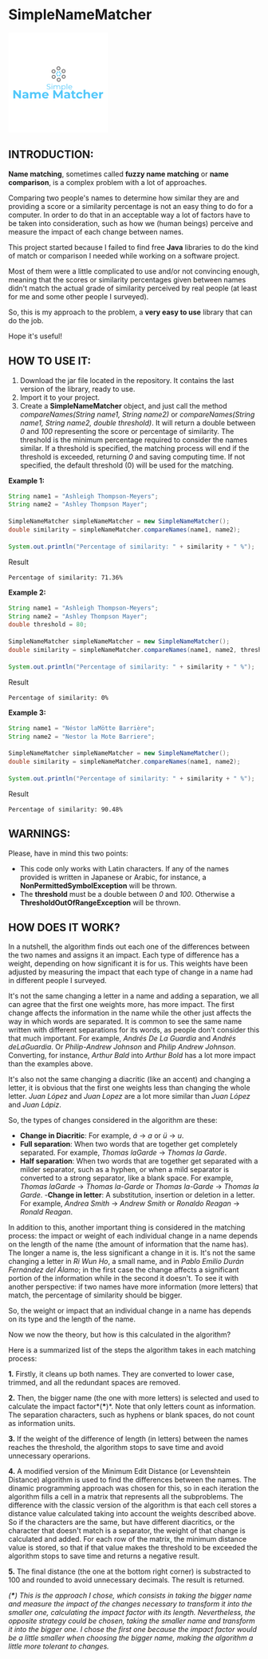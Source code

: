 # SimpleNameMatcher

![alt text](https://github.com/alvarolm94/SimpleNameMatcher/blob/master/logo.png)

## INTRODUCTION:

**Name matching**, sometimes called **fuzzy name matching** or **name comparison**, is a complex problem with a lot of approaches. 

Comparing two people's names to determine how similar they are and providing a score or a similarity percentage is not an easy thing to do for a computer. In order to do that in an acceptable way a lot of factors have to be taken into consideration, such as how we (human beings) perceive and measure the impact of each change between names.

This project started because I failed to find free **Java** libraries to do the kind of match or comparison I needed while working on a software project. 

Most of them were a little complicated to use and/or not convincing enough, meaning that the scores or similarity percentages given between names didn't match the actual grade of similarity perceived by real people (at least for me and some other people I surveyed). 

So, this is my approach to the problem, a **very easy to use** library that can do the job.

Hope it's useful!

## HOW TO USE IT:

1. Download the jar file located in the repository. It contains the last version of the library, ready to use.
2. Import it to your project.
3. Create a **SimpleNameMatcher** object, and just call the method *compareNames(String name1, String name2)* or *compareNames(String name1, String name2, double threshold)*. It will return a double between *0* and *100* representing the score or percentage of similarity. The threshold is the minimum percentage required to consider the names similar. If a threshold is specified, the matching process will end if the threshold is exceeded, returning *0* and saving computing time. If not specified, the default threshold (0) will be used for the matching. 

**Example 1:**  
```java
String name1 = "Ashleigh Thompson-Meyers";
String name2 = "Ashley Thompson Mayer";

SimpleNameMatcher simpleNameMatcher = new SimpleNameMatcher();
double similarity = simpleNameMatcher.compareNames(name1, name2);

System.out.println("Percentage of similarity: " + similarity + " %");
```

Result
```
Percentage of similarity: 71.36%
```


**Example 2:**  
```java
String name1 = "Ashleigh Thompson-Meyers";
String name2 = "Ashley Thompson Mayer";
double threshold = 80;

SimpleNameMatcher simpleNameMatcher = new SimpleNameMatcher();
double similarity = simpleNameMatcher.compareNames(name1, name2, threshold);

System.out.println("Percentage of similarity: " + similarity + " %");
```

Result
```
Percentage of similarity: 0%
```

**Example 3:**  
```java
String name1 = "Néstor laMötte Barrière";
String name2 = "Nestor la Mote Barriere";

SimpleNameMatcher simpleNameMatcher = new SimpleNameMatcher();
double similarity = simpleNameMatcher.compareNames(name1, name2);

System.out.println("Percentage of similarity: " + similarity + " %");
```

Result
```
Percentage of similarity: 90.48%
```

## WARNINGS:

Please, have in mind this two points:

- This code only works with Latin characters. If any of the names provided is written in Japanese or Arabic, for instance, a **NonPermittedSymbolException** will be thrown. 
- The **threshold** must be a double between *0* and *100*. Otherwise a **ThresholdOutOfRangeException** will be thrown. 

## HOW DOES IT WORK?

In a nutshell, the algorithm finds out each one of the differences between the two names and assigns it an impact. Each type of difference has a weight, depending on how significant it is for us. This weights have been adjusted by measuring the impact that each type of change in a name had in different people I surveyed.

It's not the same changing a letter in a name and adding a separation, we all can agree that the first one weights more, has more impact. The first change affects the information in the name while the other just affects the way in which words are separated. It is common to see the same name written with different separations for its words, as people don't consider this that much important. For example, *Andrés De La Guardia* and *Andrés deLaGuardia*. Or *Philip-Andrew Johnson* and *Philip Andrew Johnson*. Converting, for instance, *Arthur Bald* into *Arthur Bold* has a lot more impact than the examples above. 

It's also not the same changing a diacritic (like an accent) and changing a letter, it is obvious that the first one weights less than changing the whole letter. *Juan López* and *Juan Lopez* are a lot more similar than *Juan López* and *Juan Lápiz*.

So, the types of changes considered in the algorithm are these:

- **Change in Diacritic**: For example, *á* -> *a* or *ü* -> *u*.
- **Full separation**: When two words that are together get completely separated. For example, *Thomas laGarde* -> *Thomas la Garde*.
- **Half separation**: When two words that are together get separated with a milder separator, such as a hyphen, or when a mild separator is converted to a strong separator, like a blank space. For example, *Thomas laGarde* -> *Thomas la-Garde* or *Thomas la-Garde* -> *Thomas la Garde*.
-**Change in letter**: A substitution, insertion or deletion in a letter. For example, *Andrea Smith* -> *Andrew Smith* or *Ronaldo Reagan* -> *Ronald Reagan*.

In addition to this, another important thing is considered in the matching process: the impact or weight of each individual change in a name depends on the length of the name (the amount of information that the name has). The longer a name is, the less significant a change in it is. It's not the same changing a letter in *Ri Wun Ho*, a small name, and in *Pablo Emilio Durán Fernández del Álamo*; in the first case the change affects a significant portion of the information while in the second it doesn't. To see it with another perspective: if two names have more information (more letters) that match, the percentage of similarity should be bigger. 

So, the weight or impact that an individual change in a name has depends on its type and the length of the name. 

Now we now the theory, but how is this calculated in the algorithm?

Here is a summarized list of the steps the algorithm takes in each matching process:

**1.** Firstly, it cleans up both names. They are converted to lower case, trimmed, and all the redundant spaces are removed.

**2.** Then, the bigger name (the one with more letters) is selected and used to calculate the impact factor*(**\***)*. Note that only letters count as information. The separation characters, such as hyphens or blank spaces, do not count as information units. 

**3.** If the weight of the difference of length (in letters) between the names reaches the threshold, the algorithm stops to save time and avoid unnecessary operarions.

**4.** A modified version of the Minimum Edit Distance (or Levenshtein Distance) algorithm is used to find the differences between the names. The dinamic programming approach was chosen for this, so in each iteration the algorithm fills a cell in a matrix that represents all the subproblems. The difference with the classic version of the algorithm is that each cell stores a distance value calculated taking into account the weights described above. So if the characters are the same, but have different diacritics, or the character that doesn't match is a separator, the weight of that change is calculated and added.
For each row of the matrix, the minimum distance value is stored, so that if that value makes the threshold to be exceeded the algorithm stops to save time and returns a negative result. 

**5.** The final distance (the one at the bottom right corner) is substracted to 100 and rounded to avoid unnecessary decimals. The result is returned. 


*(**\***) This is the approach I chose, which consists in taking the bigger name and measure the impact of the changes necessary to transform it into the smaller one, calculating the impact factor with its length. Nevertheless, the opposite strategy could be chosen, taking the smaller name and transform it into the bigger one. I chose the first one because the impact factor would be a little smaller when choosing the bigger name, making the algorithm a little more tolerant to changes.*
